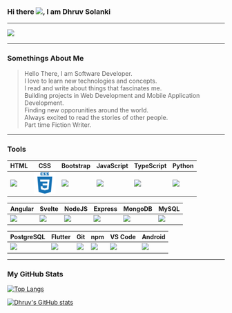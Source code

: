 ### Hi there <img src="https://raw.githubusercontent.com/MartinHeinz/MartinHeinz/master/wave.gif" width="30px">, I am Dhruv Solanki

---

<!--
**dhruv-solanki/dhruv-solanki** is a ✨ _special_ ✨ repository because its `README.md` (this file) appears on your GitHub profile.

Here are some ideas to get you started:

- 🔭 I’m currently working on ...
- 🌱 I’m currently learning ...
- 👯 I’m looking to collaborate on ...
- 🤔 I’m looking for help with ...
- 💬 Ask me about ...
- 📫 How to reach me: ...
- 😄 Pronouns: ...
- ⚡ Fun fact: ...
-->

<img src="https://media.giphy.com/media/AFdcYElkoNAUE/giphy.gif">

---

### Somethings About Me

> Hello There, I am Software Developer.<br> 
> I love to learn new technologies and concepts.<br> 
> I read and write about things that fascinates me. <br>
> Building projects in Web Development and Mobile Application Development. <br>
> Finding new opporunities around the world. <br>
> Always excited to read the stories of other people. <br>
> Part time Fiction Writer. <br>

---

### Tools

| HTML | CSS | Bootstrap | JavaScript | TypeScript | Python |
| - | - | - | - | - | - |
| <img src="https://cdn.worldvectorlogo.com/logos/html5-2.svg" width="50px"> | <img src="https://raw.githubusercontent.com/devicons/devicon/master/icons/css3/css3-plain-wordmark.svg" width="50px"> | <img src="https://cdn.worldvectorlogo.com/logos/bootstrap-4.svg" width="50px"> | <img src="https://cdn.worldvectorlogo.com/logos/logo-javascript.svg" width="50px"> | <img src="https://cdn.worldvectorlogo.com/logos/typescript.svg" width="50px"> | <img src="https://cdn.worldvectorlogo.com/logos/python-5.svg" width="50px"> |

| Angular | Svelte | NodeJS | Express | MongoDB | MySQL |
| - | - | - | - | - | - |
| <img src="https://cdn.worldvectorlogo.com/logos/angular-icon-1.svg" width="50px"> | <img src="https://cdn.worldvectorlogo.com/logos/svelte-1.svg" width="50px"> | <img src="https://cdn.worldvectorlogo.com/logos/nodejs-1.svg" width="50px"> | <img src="https://cdn.worldvectorlogo.com/logos/express-109.svg" width="50px"> | <img src="https://cdn.worldvectorlogo.com/logos/mongodb-icon-1.svg" width="50px"> | <img src="https://cdn.worldvectorlogo.com/logos/mysql-6.svg" width="50px"> | 

| PostgreSQL | Flutter | Git | npm | VS Code | Android |
| - | - | - | - | - | - |
| <img src="https://cdn.worldvectorlogo.com/logos/postgresql.svg" width="50px"> | <img src="https://cdn.worldvectorlogo.com/logos/flutter-logo.svg" width="50px"> | <img src="https://cdn.worldvectorlogo.com/logos/git.svg" width="50px"> | <img src="https://cdn.worldvectorlogo.com/logos/npm.svg" width="50px"> | <img src="https://cdn.worldvectorlogo.com/logos/visual-studio-code-1.svg" width="50px"> | <img src="https://cdn.worldvectorlogo.com/logos/android-4.svg" width="50px"> | 

---

### My GitHub Stats

[![Top Langs](https://github-readme-stats.vercel.app/api/top-langs/?username=<dhruv-solanki>&theme=radical)](https://github.com/anuraghazra/github-readme-stats)

[![Dhruv's GitHub stats](https://github-readme-stats.vercel.app/api?username=<dhruv-solanki>&theme=radical)](https://github.com/anuraghazra/github-readme-stats)
